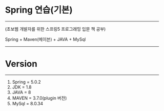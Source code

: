 # Spring 연습(기본)
*************
(초보웹 개발자를 위한 스프링5 프로그래밍 입문 책 공부)

Spring + Maven(메이븐) + JAVA + MySql
*************
# Version
*************
1. Spring = 5.0.2
2. JDK = 1.8
3. JAVA = 8
4. MAVEN = 3.7.0(plugin 버전)
5. MySql = 8.0.34
